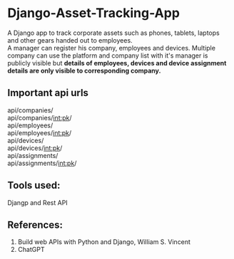 # Django-Asset-Tracking-App
A Django app to track corporate assets such as phones, tablets, laptops  and other gears handed out to employees. <br/>
A manager can register his company, employees and devices. Multiple company can use the platform and company list with it's manager is publicly visible but **details of employees, devices and device assignment details are only visible to corresponding company.**

## Important api urls <br/>
api/companies/  <br/>
api/companies/<int:pk>/ <br/>
api/employees/ <br/>
api/employees/<int:pk>/ <br/>
api/devices/ <br/>
api/devices/<int:pk>/ <br/>
api/assignments/ <br/>
api/assignments/<int:pk>/ <br/>

## Tools used:
Djangp and Rest API

## References:
1. Build web APIs with Python and Django, William S. Vincent
2. ChatGPT
